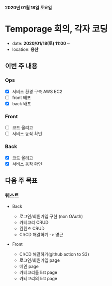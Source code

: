 **2020년 01월 18일 토요일**
# Temporage 회의, 각자 코딩
- date: __2020/01/18(토) 11:00 ~__
- location: __용산__

## 이번 주 내용
### Ops
- [x] 서비스 환경 구축 AWS EC2
- [ ] front 배포
- [x] back 배포

### Front
- [ ] 코드 올리고
- [ ] 서비스 동작 확인

### Back
- [x] 코드 올리고
- [x] 서비스 동작 확인

## 다음 주 목표
### 퀘스트
- Back
  - 로그인/회원가입 구현 (non OAuth)
  - 카테고리 CRUD
  - 컨텐츠 CRUD
  - CI/CD 해결하기 -> 명근
  
- Front 
  - CI/CD 해결하기(github action to S3)
  - 로그인/회원가입 page
  - 메인 page
  - 카테고리들 list page
  - 카테고리의 list page